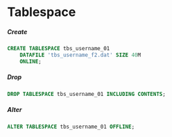 # Tablespace

##### Create

```sql
CREATE TABLESPACE tbs_username_01
	DATAFILE 'tbs_username_f2.dat' SIZE 40M
	ONLINE;
```

##### Drop

```sql
DROP TABLESPACE tbs_username_01 INCLUDING CONTENTS;
```

##### Alter

```sql
ALTER TABLESPACE tbs_username_01 OFFLINE;
```
